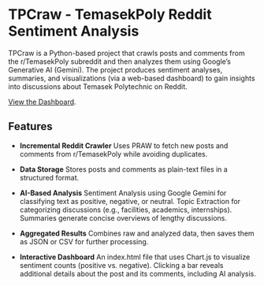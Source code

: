 # TPCraw - TemasekPoly Reddit Sentiment Analysis 

TPCraw is a Python-based project that crawls posts and comments from the r/TemasekPoly subreddit and then analyzes them using Google’s Generative AI (Gemini). The project produces sentiment analyses, summaries, and visualizations (via a web-based dashboard) to gain insights into discussions about Temasek Polytechnic on Reddit.

[View the Dashboard](https://shamim-akhtar.github.io/tpcraw/).

## Features
- **Incremental Reddit Crawler**
Uses PRAW to fetch new posts and comments from r/TemasekPoly while avoiding duplicates.

- **Data Storage**
Stores posts and comments as plain-text files in a structured format.

- **AI-Based Analysis** Sentiment Analysis using Google Gemini for classifying text as positive, negative, or neutral.
Topic Extraction for categorizing discussions (e.g., facilities, academics, internships).
Summaries generate concise overviews of lengthy discussions.
- **Aggregated Results**
Combines raw and analyzed data, then saves them as JSON or CSV for further processing.

- **Interactive Dashboard**
An index.html file that uses Chart.js to visualize sentiment counts (positive vs. negative). Clicking a bar reveals additional details about the post and its comments, including AI analysis.
